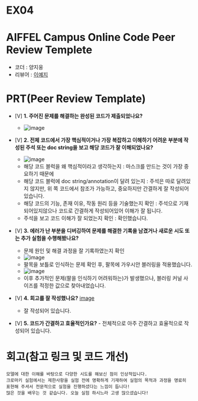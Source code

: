 # EX04

# AIFFEL Campus Online Code Peer Review Templete
- 코더 : 양지웅
- 리뷰어 : [이예지](https://github.com/ilxxixxli)

# PRT(Peer Review Template)
- [V]  **1. 주어진 문제를 해결하는 완성된 코드가 제출되었나요?**
    - ![image](https://github.com/user-attachments/assets/0bce2bbc-84d6-444c-940d-56997658abb3)

    
- [V]  **2. 전체 코드에서 가장 핵심적이거나 가장 복잡하고 이해하기 어려운 부분에 작성된 
주석 또는 doc string을 보고 해당 코드가 잘 이해되었나요?**
    - ![image](https://github.com/user-attachments/assets/9cfe4aef-59d7-410b-9486-b3bcdec940de)
    - 해당 코드 블럭을 왜 핵심적이라고 생각하는지 : 마스크를 만드는 것이 가장 중요하기 때문에
    - 해당 코드 블럭에 doc string/annotation이 달려 있는지 : 주석은 따로 달려있지 않지만, 위 쪽 코드에서 참조가 가능하고, 중요하지만 간결하게 잘 작성되어있습니다.
    - 해당 코드의 기능, 존재 이유, 작동 원리 등을 기술했는지 확인 : 주석으로 기재되어있지않으나 코드로 간결하게 작성되어있어 이해가 잘 됩니다.
    - 주석을 보고 코드 이해가 잘 되었는지 확인 : 확인했습니다.
        
- [V]  **3. 에러가 난 부분을 디버깅하여 문제를 해결한 기록을 남겼거나
새로운 시도 또는 추가 실험을 수행해봤나요?**
    - 문제 원인 및 해결 과정을 잘 기록하였는지 확인
    - ![image](https://github.com/user-attachments/assets/dbde0fe7-724b-42fd-af01-4e8dd0b74d4c)
    - 팔목을 보틀로 인식하는 문제 확인 후, 팔목에 가우시안 블러링을 적용했습니다.
    - ![image](https://github.com/user-attachments/assets/3464ecbf-b2f5-4593-bd33-6aff67165d8e)
    - 이후 추가적인 문제(팔을 인식하기 어려워하는)가 발생했으나, 블러링 커널 사이즈를 적정한 값으로 찾아내었습니다.

        
- [V]  **4. 회고를 잘 작성했나요?**
     [image](https://github.com/user-attachments/assets/0c0fc5ef-d235-4848-bb11-70d0425e1fcc)
    - 잘 작성되어 있습니다.
        
- [V]  **5. 코드가 간결하고 효율적인가요?**
      - 전체적으로 아주 간결하고 효율적으로 작성되어 있습니다.


# 회고(참고 링크 및 코드 개선)
```
모델에 대한 이해를 바탕으로 다양한 시도를 해보신 점이 인상적입니다.
크로마키 실험에서는 제한사항을 실험 전에 명확하게 기재하여 실험의 목적과 과정을 명료히 표현해 주셔서 전문적으로 실험을 진행하셨다는 느낌이 듭니다!
많은 것을 배우는 것 같습니다. 오늘 실험 하시느라 고생 많으셨습니다!


```

